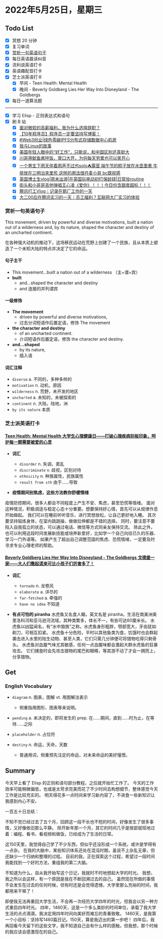 # 2022年5月25日，星期三

## Todo List

- [x] 冥想 20 分钟
- [x] 复习单词
- [x] [赏析一句英语句子](#赏析一句英语句子)
- [x] 每日英语晨读纠音
- [x] 流利说英语打卡
- [x] 英语趣配音打卡
- [x] 芝士派英语打卡
  - [x] 早间 - Teen Health: Mental Health
  - [x] 晚间 - Beverly Goldberg Lies Her Way Into Disneyland - The Goldbergs
- [x] 每日一道算法题
--------
- [x] 学习 Elisp - 正则表达式和语句
- [x] 刷 B 站
  - [x] [面对微软的高薪福利，我为什么选择辞职？](https://b23.tv/RMm8kRX)
  - [x] [【10年程序员】程序员一定要坚持写博客！](https://b23.tv/ecR5iD0)
  - [x] [#Web3创业|绿色零碳IPFS分布式存储数据中心机房](https://b23.tv/0YqXJHh)
  - [x] [我与Linux的故事](https://b23.tv/skxii3M)
  - [x] [美国年轻人眼中的“好工作”，只能说，和中国区别还真挺大](https://b23.tv/IDVK61z)
  - [x] [川哥用鱿鱼酱拌饭，胃口大开，为何每天劳累也可以笑开心](https://b23.tv/8h3FEwG)
  - [x] [一个男生下雨天伴着雨声不过也solo⛺️露营 端午节的粽子放在水壶里煮 牛排放在三明治夹里煎 这样的用法很丹麦小哥 bc既视感](https://b23.tv/61SedLm)
  - [x] [英国博士生vlog|周末出游|在英国玩电动初打保龄球|日常妆routine](https://b23.tv/hnFM9qb)
  - [x] [街头和小哥哥吉他弹唱王心凌《爱你》！！！今日份含甜度超标！！！](https://b23.tv/Cch1VD5)
  - [x] [腾讯打工Vlog｜记录在鹅厂工作的一天](https://b23.tv/VhefGJH)
  - [x] [大二00后在腾讯实习的一天｜员工福利？互联网大厂实习的体验](https://b23.tv/c90jH5j)

### 赏析一句英语句子

This movement, driven by powerful and diverse motivations, built a nation out of a wilderness and, by its nature, shaped the character and destiny of an uncharted continent.

在各种强大动机的推动下，这场移民运动在荒野上创建了一个民族，且从本质上塑造了一个未知大陆的特点并决定了它的命运。

#### 句子主干

- This movement...built a nation out of a wilderness （主+谓+宾）
- **built**
  - and...shaped the character and destiny
  - and 连接的并列谓宾

#### 一级修饰

- **The movement**
  - driven by powerful and diverse motivations,
  - 过去分词短语作后置定语，修饰 The movement
- **the character and destiny**
  - of an uncharted continent.
  - 介词短语作后置定语，修饰 the character and destiny.
- **and...shaped**
  - by its nature,
  - 插入语

#### 词汇注释

- `diverse` a. 不同的，多种多样的
- `motivation` n. 动机，原因
- `wilderness` n. 荒野，未开发的地区
- `uncharted` a. 未知的，未被探索的
- `continent` n. 大陆，陆地，洲
- `by its nature` 本质

### 芝士派英语打卡

#### [Teen Health: Mental Health 大学生心理健康日——打破心理疾病刻板印象，呵护每一颗需要被爱的心灵](https://reading.baicizhan.com/h5/listen-movie.html?id=697&wxapp=mint_danni_ear#/home)

- **词汇**

  - `disorder` n. 失调，紊乱
  - `discriminate` v. 歧视，区别对待
  - `ethnicity` n. 种族属性，民族属性
  - `result from sth` 由于……导致

- **疫情期间别焦虑，这些方法教你舒缓情绪**

疫情防控期间，很多人都会不同程度上产生不安、焦虑，甚至恐慌等情绪。
面对这种情況，积极调适与稳定心态十分重要。想要保持好心情，首先可以从规律作息开始做起。
我们可以在睡前听听音乐、进行冥想放松，让自己更好地入睡。
其次要坚持锻炼身体，在室内跳跳操、做做拉伸都是不错的选择。
同时，要注意不要陷入自我孤立的状态，可以通过电话、微信等方式同亲友保持交流。
除此之外，也可以利用这段时间发展新技能或培养新爱好，比如学一个自己向往已久的乐器、学习一门外语等。
如果产生了超出自己调整范国的焦虑、恐慌情绪，一定要及时寻求专业心理老师的帮助。

#### [Beverly Goldberg Lies Her Way Into Disneyland - The Goldbergs 戈德堡一家——大人们撒起谎来可比小孩子们厉害多了！](http://reading.baicizhan.com/h5/listen-movie.html?id=698&wxapp=mint_danni_ear#/home)

- **词汇**

  - `tornado` n. 龙卷风
  - `elaborate` a. 详尽的
  - `far-fetched` a. 牵强的
  - `have no idea` 不知道

- **有点可怕的 piranha**
水虎鱼又名食人鲳，英文名是 piranha，生活在南美洲奥里洛科河和亚马逊河流域，其种类繁多，体长不一，有些可达60厘米长。
水虎鱼以凶猛闻名，有“水中狼族”之称。水虎鱼身形粗胖，颚部宽大，牙齿犹如剃刀，可相互扣紧。
水虎鱼十分危险，平时以其他鱼类为食，饥饿时也会群起袭击进入水里的陆生动物、甚至人类，它们只需几分钟便可将猎物吃得只剩骨头。
水虎鱼对血腥气味尤其敏感，任何一点血腥味都会激起大群水虎鱼的狂暴攻击。
它们捕食时会先攻击猎物的尾巴和眼睛，等其游不动了才会一拥而上，分享猎物。

## Get

### English Vocabulary

- `diagram` n. 图表，图解 vt. 用图解法表示
  - 侧重指用图形、图表等来说明。

- `pending` a. 未决定的，即将发生的 prep. 在……期间，直到……时为止，在等待……之际

- `placeholder` n. 占位符

- `destiny` n. 命运，天命，天数
  - 普通用词，侧重预先注定的命运，对未来命运的美好憧憬。

## Summary

今天早上看了 Elisp 的正则和语句部分教程，之后就开始忙工作了。
今天的工作效率可能稍微偏低，也或是太苛求完美而花了不少时间去构想细节，整体感觉今天工作是比较充实的。
明天得花多一点时间来学习新内容了，不进食一些新知识让我感到内心不安。

一百五十日总结：

不知不觉已经过去了五个月，回顾这一段不长也不短的时间，好像发生了很多事情，又好像依旧那么平静。
除开新年那一个月，其它的时间几乎是按部就班地过着：编程、看书、看视频和做饭，已经成为了生活的日常。

这150天里，我觉得自己学了不少东西，但似乎还没形成一个系统，或许是学得有一点杂。
在我的大脑中，某些知识体系还处在混沌时期，虽说不上杂乱无章，但还缺少一个归纳和整理的过程。
目前的我，正在探索这个过程，希望过一段时间我能找到一个好的方法，重组我的第二大脑。

不知道为什么，自从我开始写这个日记，我就时不时地想起大学的时光。
我想，我之所以会这样，有一个原因是我在不断回溯过去的自己。
虽然现在所做的事情不会发生在过去的任何时候，但有时还是会觉得遗憾，大学里那么充裕的时间，我都用来干嘛了！

即便我无法再重回大学生活，不会再一次经历大学四年的时光，但我会以另一种方式重启四年时光。
四年，1460天，这是一个多么美妙的时间单位，承载了我大学生活的点点滴滴，我决定用四年时间向美好而难忘的青春致敬。
1460天，是我第一个小目标：坚持写1460篇日记。150天，算是我迈出的第一步吧！
四年后，我再回看今天留下的这些文字，我不知道自己会有什么样的感触，但我想，那个时候的我应该会感激现在的自己。
